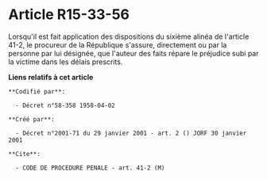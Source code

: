 # Article R15-33-56

Lorsqu'il est fait application des dispositions du sixième alinéa de l'article 41-2, le procureur de la République s'assure,
directement ou par la personne par lui désignée, que l'auteur des faits répare le préjudice subi par la victime dans les
délais prescrits.

**Liens relatifs à cet article**

	**Codifié par**:

	  - Décret n°58-358 1958-04-02

	**Créé par**:

	  - Décret n°2001-71 du 29 janvier 2001 - art. 2 () JORF 30 janvier 2001

	**Cite**:

	  - CODE DE PROCEDURE PENALE - art. 41-2 (M)
